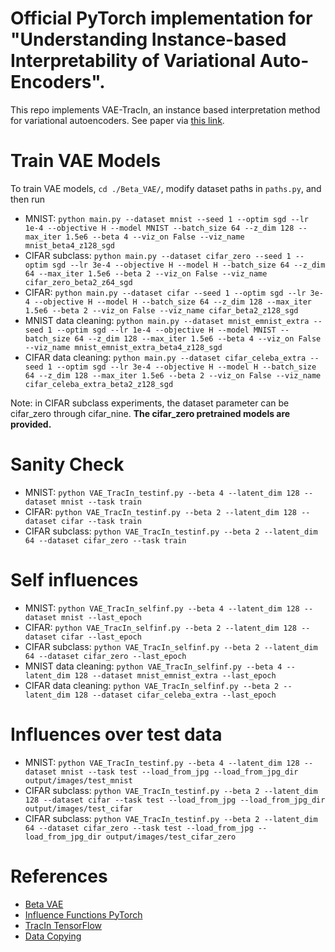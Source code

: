 # Official PyTorch implementation for "Understanding Instance-based Interpretability of Variational Auto-Encoders".

This repo implements VAE-TracIn, an instance based interpretation method for variational autoencoders. See paper via [this link](https://arxiv.org/pdf/2105.14203.pdf).

# Train VAE Models
To train VAE models, ```cd ./Beta_VAE/```, modify dataset paths in ```paths.py```, and then run
- MNIST: ```python main.py --dataset mnist --seed 1 --optim sgd --lr 1e-4 --objective H --model MNIST --batch_size 64 --z_dim 128 --max_iter 1.5e6 --beta 4 --viz_on False --viz_name mnist_beta4_z128_sgd```
- CIFAR subclass: ```python main.py --dataset cifar_zero --seed 1 --optim sgd --lr 3e-4 --objective H --model H --batch_size 64 --z_dim 64 --max_iter 1.5e6 --beta 2 --viz_on False --viz_name cifar_zero_beta2_z64_sgd```
- CIFAR: ```python main.py --dataset cifar --seed 1 --optim sgd --lr 3e-4 --objective H --model H --batch_size 64 --z_dim 128 --max_iter 1.5e6 --beta 2 --viz_on False --viz_name cifar_beta2_z128_sgd```
- MNIST data cleaning: ```python main.py --dataset mnist_emnist_extra --seed 1 --optim sgd --lr 1e-4 --objective H --model MNIST --batch_size 64 --z_dim 128 --max_iter 1.5e6 --beta 4 --viz_on False --viz_name mnist_emnist_extra_beta4_z128_sgd```
- CIFAR data cleaning: ```python main.py --dataset cifar_celeba_extra --seed 1 --optim sgd --lr 3e-4 --objective H --model H --batch_size 64 --z_dim 128 --max_iter 1.5e6 --beta 2 --viz_on False --viz_name cifar_celeba_extra_beta2_z128_sgd```
  
Note: in CIFAR subclass experiments, the dataset parameter can be cifar_zero through cifar_nine. **The cifar_zero pretrained models are provided.**


# Sanity Check
- MNIST: ```python VAE_TracIn_testinf.py --beta 4 --latent_dim 128 --dataset mnist --task train```
- CIFAR: ```python VAE_TracIn_testinf.py --beta 2 --latent_dim 128 --dataset cifar --task train```
- CIFAR subclass: ```python VAE_TracIn_testinf.py --beta 2 --latent_dim 64 --dataset cifar_zero --task train```


# Self influences
- MNIST: ```python VAE_TracIn_selfinf.py --beta 4 --latent_dim 128 --dataset mnist --last_epoch```
- CIFAR: ```python VAE_TracIn_selfinf.py --beta 2 --latent_dim 128 --dataset cifar --last_epoch```
- CIFAR subclass: ```python VAE_TracIn_selfinf.py --beta 2 --latent_dim 64 --dataset cifar_zero --last_epoch```
- MNIST data cleaning: ```python VAE_TracIn_selfinf.py --beta 4 --latent_dim 128 --dataset mnist_emnist_extra --last_epoch```
- CIFAR data cleaning: ```python VAE_TracIn_selfinf.py --beta 2 --latent_dim 128 --dataset cifar_celeba_extra --last_epoch```


# Influences over test data
- MNIST: ```python VAE_TracIn_testinf.py --beta 4 --latent_dim 128 --dataset mnist --task test --load_from_jpg --load_from_jpg_dir output/images/test_mnist```
- CIFAR subclass: ```python VAE_TracIn_testinf.py --beta 2 --latent_dim 128 --dataset cifar --task test --load_from_jpg --load_from_jpg_dir output/images/test_cifar```
- CIFAR subclass: ```python VAE_TracIn_testinf.py --beta 2 --latent_dim 64 --dataset cifar_zero --task test --load_from_jpg --load_from_jpg_dir output/images/test_cifar_zero```


# References
- [Beta VAE](https://github.com/1Konny/Beta-VAE)
- [Influence Functions PyTorch](https://github.com/nimarb/pytorch_influence_functions)
- [TracIn TensorFlow](https://github.com/frederick0329/TracIn)
- [Data Copying](https://github.com/casey-meehan/data-copying)
